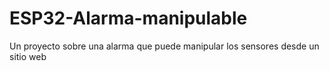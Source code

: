 # ESP32-Alarma-manipulable
Un proyecto sobre una alarma que puede manipular los sensores desde un sitio web
